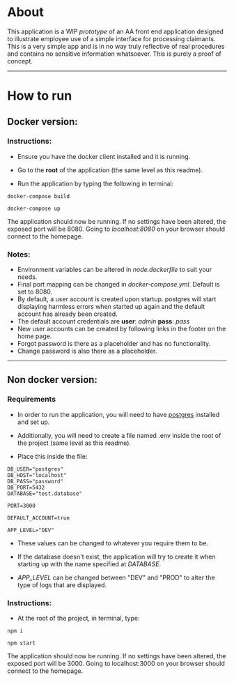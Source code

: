 # About

This application is a WIP *prototype* of an AA front end application designed to illustrate employee use of a simple interface for processing claimants. This is a very simple app and is in no way truly reflective of real procedures and contains no sensitive information whatsoever. This is purely a proof of concept.

---

# How to run

## Docker version:

### Instructions:

- Ensure you have the docker client installed and it is running.

- Go to the **root** of the application (the same level as this readme).

- Run the application by typing the following in terminal:

`docker-compose build`

`docker-compose up`

The application should now be running. If no settings have been altered, the exposed port will be 8080. Going to *localhost:8080* on your browser should connect to the homepage.

### Notes:

- Environment variables can be altered in *node.dockerfile* to suit your needs.
- Final port mapping can be changed in *docker-compose.yml*. Default is set to 8080.
- By default, a user account is created upon startup. postgres will start displaying harmless errors when started up again and the default account has already been created.
- The default account credentials are **user**: *admin* **pass**: *pass*
- New user accounts can be created by following links in the footer on the home page.
- Forgot password is there as a placeholder and has no functionality.
- Change password is also there as a placeholder.

---

## Non docker version:

### Requirements

- In order to run the application, you will need to have [postgres](https://www.postgresql.org/) installed and set up.

- Additionally, you will need to create a file named .env inside the root of the project (same level as this readme).

- Place this inside the file:

```
DB_USER="postgres"
DB_HOST="localhost"
DB_PASS="password"
DB_PORT=5432
DATABASE="test.database"

PORT=3000

DEFAULT_ACCOUNT=true

APP_LEVEL="DEV"
```

- These values can be changed to whatever you require them to be.

- If the database doesn't exist, the application will try to create it when starting up with the name specified at *DATABASE*.

- *APP_LEVEL* can be changed between "DEV" and "PROD" to alter the type of logs that are displayed.

### Instructions:

- At the root of the project, in terminal, type:

`npm i`

`npm start`

The application should now be running. If no settings have been altered, the exposed port will be 3000. Going to localhost:3000 on your browser should connect to the homepage.
